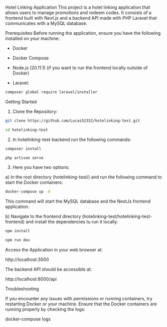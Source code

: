 Hotel Linking Application This project is a hotel linking application that allows users to manage promotions and redeem codes. It consists of a frontend built with Next.js and a backend API made with PHP Laravel that communicates with a MySQL database.

Prerequisites Before running the application, ensure you have the following installed on your machine:

 - Docker 

 - Docker Compose 

 - Node.js (20.11.1) (if you want to run the frontend locally outside of Docker) 

 - Laravel:
```bash
composer global require laravel/installer
```


Getting Started

1. Clone the Repository:

```bash
git clone https://github.com/Lucas52352/hotelinking-test.git
```

```bash
cd hotelinking-test
```

2. In hotelinking-test-backend run the following commands:

```bash
composer install
```

```bash
php artisan serve
```

3. Here you have two options:

a) In the root directory (hotelinking-test/) and run the following command to start the Docker containers:

```bash
docker-compose up -d
```
This command will start the MySQL database and the NextJs frontend application.

b) Navigate to the frontend directory (hotelinking-test/hotelinking-test-frontend) and install the dependencies tu run it locally:

```bash
npm install
```

```bash
npm run dev
```

Access the Application in your web browser at:

http://localhost:3000

The backend API should be accessible at:

http://localhost:8000/api

Troubleshooting

If you encounter any issues with permissions or running containers, try restarting Docker or your machine. Ensure that the Docker containers are running properly by checking the logs:

docker-compose logs
